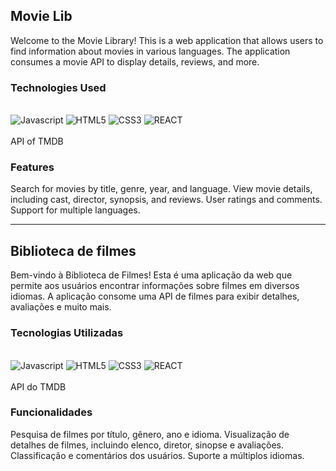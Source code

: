 ## Movie Lib

Welcome to the Movie Library! This is a web application that allows users to find information about movies in various languages. The application consumes a movie API to display details, reviews, and more.

### Technologies Used
<div style = "display: inline_block"></br>
    <img align_item ="center" alt = "Javascript" src = "https://img.shields.io/badge/JavaScript-F7DF1E?style=for-the-badge&logo=javascript&logoColor=black"/>
    <img align_item ="center" alt = "HTML5" src = "https://img.shields.io/badge/HTML5-E34F26?style=for-the-badge&logo=html5&logoColor=white"/>
    <img align_item ="center" alt = "CSS3" src = "https://img.shields.io/badge/CSS3-1572B6?style=for-the-badge&logo=css3&logoColor=white"/> 
    <img align_item = "center" alt = "REACT" src = "https://img.shields.io/badge/React-20232A?style=for-the-badge&logo=react&logoColor=61DAF"/>
</div></br>
API of TMDB


### Features
Search for movies by title, genre, year, and language.
View movie details, including cast, director, synopsis, and reviews.
User ratings and comments.
Support for multiple languages.

-------------------------------------------------------------------------------------------------------------------------------------------------------------------------------------------

## Biblioteca de filmes

Bem-vindo à Biblioteca de Filmes! Esta é uma aplicação da web que permite aos usuários encontrar informações sobre filmes em diversos idiomas. A aplicação consome uma API de filmes para exibir detalhes, avaliações e muito mais.

### Tecnologias Utilizadas
<div style = "display: inline_block"></br>
    <img align_item ="center" alt = "Javascript" src = "https://img.shields.io/badge/JavaScript-F7DF1E?style=for-the-badge&logo=javascript&logoColor=black"/>
    <img align_item ="center" alt = "HTML5" src = "https://img.shields.io/badge/HTML5-E34F26?style=for-the-badge&logo=html5&logoColor=white"/>
    <img align_item ="center" alt = "CSS3" src = "https://img.shields.io/badge/CSS3-1572B6?style=for-the-badge&logo=css3&logoColor=white"/> 
    <img align_item = "center" alt = "REACT" src = "https://img.shields.io/badge/React-20232A?style=for-the-badge&logo=react&logoColor=61DAF"/>
</div></br>
API do TMDB

### Funcionalidades
Pesquisa de filmes por título, gênero, ano e idioma.
Visualização de detalhes de filmes, incluindo elenco, diretor, sinopse e avaliações.
Classificação e comentários dos usuários.
Suporte a múltiplos idiomas.
